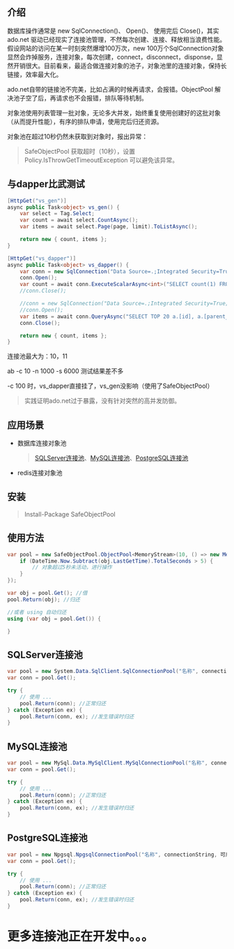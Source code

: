 ## 介绍

数据库操作通常是 new SqlConnection()、 Open()、 使用完后 Close()，其实 ado.net 驱动已经现实了连接池管理，不然每次创建、连接、释放相当浪费性能。假设网站的访问在某一时刻突然爆增100万次，new 100万个SqlConnection对象显然会炸掉服务，连接对象，每次创建，connect，disconnect，disponse，显然开销很大。目前看来，最适合做连接对象的池子，对象池里的连接对象，保持长链接，效率最大化。

ado.net自带的链接池不完美，比如占满的时候再请求，会报错。ObjectPool 解决池子空了后，再请求也不会报错，排队等待机制。

对象池使用列表管理一批对象，无论多大并发，始终重复使用创建好的这批对象（从而提升性能），有序的排队申请，使用完后归还资源。

对象池在超过10秒仍然未获取到对象时，报出异常：

> SafeObjectPool 获取超时（10秒），设置 Policy.IsThrowGetTimeoutException 可以避免该异常。

## 与dapper比武测试

```csharp
[HttpGet("vs_gen")]
async public Task<object> vs_gen() {
	var select = Tag.Select;
	var count = await select.CountAsync();
	var items = await select.Page(page, limit).ToListAsync();

	return new { count, items };
}

[HttpGet("vs_dapper")]
async public Task<object> vs_dapper() {
	var conn = new SqlConnection("Data Source=.;Integrated Security=True;Initial Catalog=cms;Pooling=true;Max Pool Size=11");
	conn.Open();
	var count = await conn.ExecuteScalarAsync<int>("SELECT count(1) FROM[dbo].[tag] a");
	//conn.Close();

	//conn = new SqlConnection("Data Source=.;Integrated Security=True;Initial Catalog=cms;Pooling=true;Max Pool Size=11");
	//conn.Open();
	var items = await conn.QueryAsync("SELECT TOP 20 a.[id], a.[parent_id], a.[name] FROM[dbo].[tag] a");
	conn.Close();

	return new { count, items };
}
```

连接池最大为：10，11

ab -c 10 -n 1000 -s 6000 测试结果差不多

-c 100 时，vs_dapper直接挂了，vs_gen没影响（使用了SafeObjectPool）

> 实践证明ado.net过于暴露，没有针对突然的高并发防御。

## 应用场景

* 数据库连接对象池
	> [SQLServer连接池](https://github.com/2881099/dng.Mssql/blob/master/Mssql/SqlConnectionPool.cs)、[MySQL连接池](https://github.com/2881099/dng.Mysql/blob/master/Mysql/MySqlConnectionPool.cs)、[PostgreSQL连接池](https://github.com/2881099/dng.Pgsql/blob/master/Npgsql/NpgsqlConnectionPool.cs)
* redis连接对象池

## 安装

> Install-Package SafeObjectPool

## 使用方法

```csharp
var pool = new SafeObjectPool.ObjectPool<MemoryStream>(10, () => new MemoryStream(), obj => {
	if (DateTime.Now.Subtract(obj.LastGetTime).TotalSeconds > 5) {
		// 对象超过5秒未活动，进行操作
	}
});

var obj = pool.Get(); //借
pool.Return(obj); //归还

//或者 using 自动归还
using (var obj = pool.Get()) {

}
```

## SQLServer连接池

```csharp
var pool = new System.Data.SqlClient.SqlConnectionPool("名称", connectionString, 可用时触发的委托, 不可用时触发的委托);
var conn = pool.Get();

try {
	// 使用 ...
	pool.Return(conn); //正常归还
} catch (Exception ex) {
	pool.Return(conn, ex); //发生错误时归还
}
```

## MySQL连接池

```csharp
var pool = new MySql.Data.MySqlClient.MySqlConnectionPool("名称", connectionString, 可用时触发的委托, 不可用时触发的委托);
var conn = pool.Get();

try {
	// 使用 ...
	pool.Return(conn); //正常归还
} catch (Exception ex) {
	pool.Return(conn, ex); //发生错误时归还
}
```

## PostgreSQL连接池

```csharp
var pool = new Npgsql.NpgsqlConnectionPool("名称", connectionString, 可用时触发的委托, 不可用时触发的委托);
var conn = pool.Get();

try {
	// 使用 ...
	pool.Return(conn); //正常归还
} catch (Exception ex) {
	pool.Return(conn, ex); //发生错误时归还
}
```

# 更多连接池正在开发中。。。